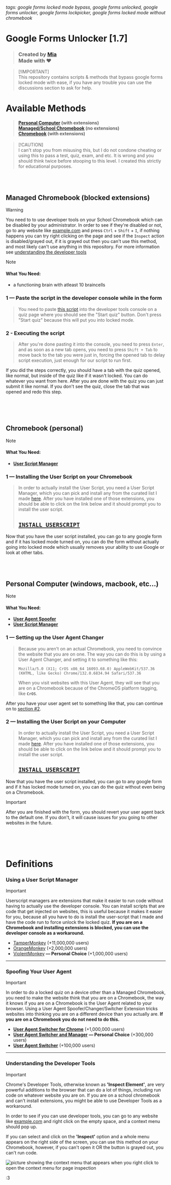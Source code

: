 ###### tags: google forms locked mode bypass, google forms unlocked, google forms unlocker, google forms lockpicker, google forms locked mode without chromebook

# Google Forms Unlocker [1.7]
>### Created by [Mia](https://github.com/xNasuni/)<br>Made with ❤

> [!IMPORTANT]<br>This repository contains scripts & methods that bypass google forms locked mode with ease, if you have any trouble you can use the discussions section to ask for help.


# Available Methods
> #### [Personal Computer](#personal-computer-windows-macbook-etc) (**with** extensions)<br> [Managed/School Chromebook](#managed-chromebook-blocked-extensions) (no extensions)<br> [Chromebook](#chromebook-personal) (**with** extensions)


> [!CAUTION]<br>I can't stop you from misusing this, but I do not condone cheating or using this to pass a test, quiz, exam, and etc. It is wrong and you should think twice before stooping to this level. I created this strictly for educational purposes.

<br><br>
## Managed Chromebook (blocked extensions)
> [!WARNING]
> You need to to use developer tools on your School Chromebook which can be disabled by your administrator. In order to see if they're disabled or not, go to any website like [example.com](https://example.com) and press `Ctrl` + `Shift` + `I`, if nothing happens you can try right clicking on the page and see if the `Inspect` action is disabled/grayed out, if it is grayed out then you can't use this method, and most likely can't use anything in this repository. For more information see [understanding the developer tools](#understanding-the-developer-tools)

> [!NOTE]
> #### What You Need:
> * a functioning brain with atleast 10 braincells
### 1 — Paste the script in the developer console while in the form
> You need to paste [this script](https://github.com/xNasuni/google-forms-unlocker/tree/main/script.js) into the developer tools console on a quiz page where you should see the "Start quiz" button. Don't press "Start quiz" because this will put you into locked mode.
### 2 - Executing the script
> After you're done pasting it into the console, you need to press `Enter`, and as soon as a new tab opens, you need to press `Shift + Tab` to move back to the tab you were just in, forcing the opened tab to delay script execution, just enough for our script to run first.<br>

If you did the steps correctly, you should have a tab with the quiz opened, like normal, but inside of the quiz like if it wasn't locked. You can do whatever you want from here. After you are done with the quiz you can just submit it like normal. If you don't see the quiz, close the tab that was opened and redo this step.


<br><br><br>

## Chromebook (personal)
> [!NOTE]
> #### What You Need:
> * [**User Script Manager**](#using-a-user-script-manager)

### 1 — Installing the User Script on your Chromebook
> In order to actually install the User Script, you need a User Script Manager, which you can pick and install any from the curated list I made [here](#using-a-user-script-manager). After you have installed one of those extensions, you should be able to click on the link below and it should prompt you to install the user script.<br>
> ## [`INSTALL USERSCRIPT`](https://raw.githubusercontent.com/xNasuni/google-forms-unlocker/main/script.user.js)
Now that you have the user script installed, you can go to any google form and if it has locked mode turned on, you can do the form without actually going into locked mode which usually removes your ability to use Google or look at other tabs.

<br><br>

## Personal Computer (windows, macbook, etc...)
> [!NOTE]
> #### What You Need:
> * [**User Agent Spoofer**](#spoofing-your-user-agent)
> * [**User Script Manager**](#using-a-user-script-manager)

### 1 — Setting up the User Agent Changer
> Because you aren't on an actual Chromebook, you need to convince the website that you are on one. The way you can do this is by using a User Agent Changer, and setting it to something like this:
> ```
> Mozilla/5.0 (X11; CrOS x86_64 16093.68.0) AppleWebKit/537.36 (KHTML, like Gecko) Chrome/132.0.6834.94 Safari/537.36
> ```
> When you visit websites with this User Agent, they will see that you are on a Chromebook because of the ChromeOS platform tagging, like **`CrOS`**.

After you have your user agent set to something like that, you can continue on to [section #2](#2--installing-the-user-script-on-your-computer).
<br>
### 2 — Installing the User Script on your Computer

> In order to actually install the User Script, you need a User Script Manager, which you can pick and install any from the curated list I made [here](#using-a-user-script-manager). After you have installed one of those extensions, you should be able to click on the link below and it should prompt you to install the user script.<br>
> ## [`INSTALL USERSCRIPT`](https://raw.githubusercontent.com/xNasuni/google-forms-unlocker/main/script.user.js)
Now that you have the user script installed, you can go to any google form and if it has locked mode turned on, you can do the quiz without even being on a Chromebook.
> [!IMPORTANT]
> After you are finished with the form, you should revert your user agent back to the default one. If you don't, it will cause issues for you going to other websites in the future.

<br><br><br>
# Definitions
### Using a User Script Manager
> [!IMPORTANT]
> Userscript managers are extensions that make it easier to run code without having to actually use the developer console. You can install scripts that are code that get injected on websites, this is useful because it makes it easier for you, because all you have to do is install the user-script that I made and have the code run to force unlock the locked quiz. **If you are on a Chromebook and installing extensions is blocked, you can use the developer console as a workaround.**

- [TamperMonkey](https://chromewebstore.google.com/detail/tampermonkey/dhdgffkkebhmkfjojejmpbldmpobfkfo) (+11,000,000 users)
- [OrangeMonkey](https://chromewebstore.google.com/detail/orangemonkey-pro/ggdmdoodcfamjggeigifpjfnnjfbland) (+2,000,000 users)
- [ViolentMonkey](https://chromewebstore.google.com/detail/violentmonkey/jinjaccalgkegednnccohejagnlnfdag) **— Personal Choice** (+1,000,000 users)
---
### Spoofing Your User Agent
> [!IMPORTANT]
> In order to do a locked quiz on a device other than a Managed Chromebook, you need to make the website think that you are on a Chromebook, the way it knows if you are on a Chromebook is the User Agent related to your browser. Using a User Agent Spoofer/Changer/Switcher Extension tricks websites into thinking you are on a different device than you actually are. **If you are on a Chromebook you do not need to do this.**

- [**User Agent Switcher for Chrome**](https://chromewebstore.google.com/detail/user-agent-switcher-for-c/djflhoibgkdhkhhcedjiklpkjnoahfmg) (+1,000,000 users)
- [**User Agent Switcher and Manager**](https://chromewebstore.google.com/detail/user-agent-switcher-and-m/bhchdcejhohfmigjafbampogmaanbfkg) **— Personal Choice** (+300,000 users)
- [**User Agent Switcher**](https://chromewebstore.google.com/detail/user-agent-switcher/kchfmpdcejfkipopnolndinkeoipnoia) (+100,000 users)
---
### Understanding the Developer Tools
> [!IMPORTANT]
> Chrome's Developer Tools, otherwise known as **'Inspect Element'**, are very powerful additions to the browser that can do a lot of things, including run code on whatever website you are on. If you are on a school chromebook and can't install extensions, you might be able to use Developer Tools as a workaround.
> 
> In order to see if you can use developer tools, you can go to any website like [example.com](https://example.com) and right click on the empty space, and a context menu should pop up.
> 
> If you can select and click on the **'Inspect'** option and a whole menu appears on the right side of the screen, you can use this method on your Chromebook, however, if you can't open it OR the button is grayed out, you can't run code.

![picture showing the context menu that appears when you right click to open the context menu for page inspection](https://github.com/user-attachments/assets/3b056b5b-7ea0-4ce5-8b86-8ac03fc49371)


:3
